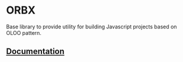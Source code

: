 # ORBX

Base library to provide utility for building Javascript projects based on OLOO pattern.

## [Documentation](https://mishaszu.github.io/orbx/)